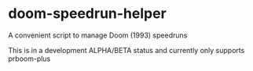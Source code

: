 # doom-speedrun-helper
A convenient script to manage Doom (1993) speedruns

This is in a development ALPHA/BETA status and currently only supports prboom-plus
